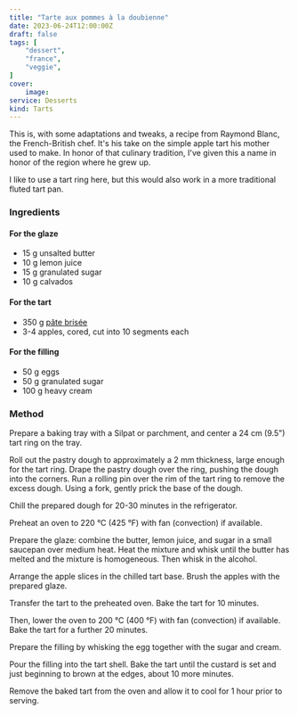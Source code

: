 ```yaml
---
title: "Tarte aux pommes à la doubienne"
date: 2023-06-24T12:00:00Z
draft: false
tags: [
    "dessert",
    "france",
    "veggie",
]
cover:
    image: 
service: Desserts
kind: Tarts
---
```


This is, with some adaptations and tweaks, a recipe from Raymond Blanc, the French-British chef. It's his take on the simple apple tart his mother used to make. In honor of that culinary tradition, I've given this a name in honor of the region where he grew up.

I like to use a tart ring here, but this would also work in a more traditional fluted tart pan.

### Ingredients

#### For the glaze

* 15 g unsalted butter
* 10 g lemon juice
* 15 g granulated sugar
* 10 g calvados

#### For the tart

* 350 g [pâte brisée](/recipes/pate-brisee)
* 3-4 apples, cored, cut into 10 segments each

#### For the filling

* 50 g eggs
* 50 g granulated sugar
* 100 g heavy cream

### Method

Prepare a baking tray with a Silpat or parchment, and center a 24 cm (9.5") tart ring on the tray.

Roll out the pastry dough to approximately a 2 mm thickness, large enough for the tart ring. Drape the pastry dough over the ring, pushing the dough into the corners. Run a rolling pin over the rim of the tart ring to remove the excess dough. Using a fork, gently prick the base of the dough.

Chill the prepared dough for 20-30 minutes in the refrigerator.

Preheat an oven to 220 °C (425 °F) with fan (convection) if available.

Prepare the glaze: combine the butter, lemon juice, and sugar in a small saucepan over medium heat. Heat the mixture and whisk until the butter has melted and the mixture is homogeneous. Then whisk in the alcohol.

Arrange the apple slices in the chilled tart base. Brush the apples with the prepared glaze.

Transfer the tart to the preheated oven. Bake the tart for 10 minutes.

Then, lower the oven to 200 °C (400 °F) with fan (convection) if available. Bake the tart for a further 20 minutes.

Prepare the filling by whisking the egg together with the sugar and cream.

Pour the filling into the tart shell. Bake the tart until the custard is set and just beginning to brown at the edges, about 10 more minutes.

Remove the baked tart from the oven and allow it to cool for 1 hour prior to serving.
